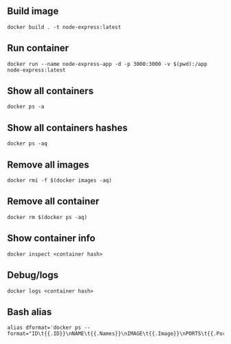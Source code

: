 ## Build image
```
docker build . -t node-express:latest
```

## Run container
```
docker run --name node-express-app -d -p 3000:3000 -v $(pwd):/app node-express:latest
```

## Show all containers
```
docker ps -a
```

## Show all containers hashes
```
docker ps -aq
```

## Remove all images
```
docker rmi -f $(docker images -aq)
```

## Remove all container
```
docker rm $(docker ps -aq)
```

## Show container info
```
docker inspect <container hash>
```

## Debug/logs
```
docker logs <container hash>
```

## Bash alias
```
alias dformat='docker ps --format="ID\t{{.ID}}\nNAME\t{{.Names}}\nIMAGE\t{{.Image}}\nPORTS\t{{.Ports}}\nCOMMAND\t{{.Command}}\nCREATED\t{{.CreatedAt}}\nSTATUS\t{{.Status}}\n"'
```
